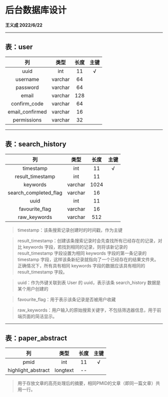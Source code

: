 # 后台数据库设计

**王义成 2022/6/22**

---

## 表：user

|  列  | 类型 | 长度 | 主键
| :--: | :--: | :--: | :--: |
| uuid | int | 11 | √ 
| username | varchar | 64 |
| password | varchar | 64 |
| email | varchar | 128 |
| confirm_code | varchar | 64 |
| email_confirmed | varchar | 16 |
| permissions | varchar | 32 |

---

## 表：search_history

|  列  | 类型 | 长度 | 主键
| :--: | :--: | :--: | :--: |
| timestamp | int | 11 | √ 
| result_timestamp | int | 11 |
| keywords | varchar | 1024 |
| search_completed_flag | varchar | 16 |
| uuid | int | 11 |
| favourite_flag | varchar | 16 |
| raw_keywords | varchar | 512|

> timestamp：该条搜索记录创建时的时间戳，作为主键

> result_timestamp：创建该条搜索记录时会先查找所有已经存在的记录，对比 keywords 字段，若找到相同的记录，则将该新记录的 result_timestamp 字段设置为相同 keywords 字段的第一条记录的 timestamp 字段，这样该条新纪录就指向了一个已经存在的结果文件夹。正确情况下，所有具有相同 keywords 字段的数据应该具有相同的 result_timestamp 字段。 

> uuid：作为外键关联到表 User 的 uuid，表示该条 search_history 数据是某个用户创建的

> favourite_flag：用于表示该条记录是否被用户收藏

> raw_keywords：用户输入的原始搜索关键字，不包括筛选器信息，用于前端页面的简洁显示。

---

## 表：paper_abstract

|  列  | 类型 | 长度 | 主键
| :--: | :--: | :--: | :--: |
| pmid | int | 11 | √ 
| highlight_abstract | longtext | -- |

> 用于存放文章的高亮处理后的摘要，相同PMID的文章（即同一篇文章）共用一行。


